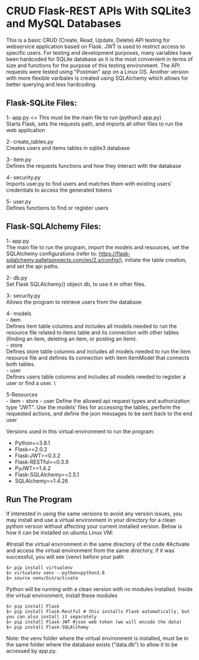 # CRUD Flask-REST APIs With SQLite3 and MySQL Databases
This is a basic CRUD (Create, Read, Update, Delete) API testing for webservice application based on Flask. JWT is used to restrict access to specific users. For testing and development purposes, many variables have been hardcoded for SQLite database as it is the most convenient in terms of size and functions for the purpose of this testing environment. The API requests were tested using "Postman" app on a Linux OS. Another version with more flexible varibales is created using SQLAlchemy which allows for better querying and less hardcoding. 

## Flask-SQLite Files:
  1- app.py <= This must be the main file to run (python3 app.py) \
Starts Flask, sets the requests path, and imports all other files to run the web application

  2- create_tables.py \
Creates users and items tables in sqlite3 database

  3- item.py \
Defines the requests functions and how they interact with the database

  4- security.py \
Imports user.py to find users and matches them with existing users’ credentials to access the generated tokens

  5- user.py \
Defines functions to find or register users

## Flask-SQLAlchemy Files:
  1- app.py \
  The main file to run the program, import the models and resources, set the SQLAlchemy configurations (refer to: https://flask-sqlalchemy.palletsprojects.com/en/2.x/config/), initiate the table creation, and set the api paths.
  
  2- db.py \
  Set Flask SQLAlchemy() object db, to use it in other files.
  
  3- security.py \
  Allows the program to retrieve users from the database
  
  4- models \
    - item \
    Defines item table columns and includes all models needed to run the resource file related to items table and its connection with other tables (finding an item, deleting an item, or posting an item). \
    - store \
    Defines store table columns and includes all models needed to run the item resource file and defines its connection with item ItemModel that connects both tables. \
    - user \
    Defines users table columns and includes all models needed to register a user or find a user. \
  
  5-Resources \
    - item
    - store
    - user
    Define the allowed api request types and authorization type "JWT". Use the models' files for accessing the tables, perform the requested actions, and define the json messages to be sent back to the end user

Versions used in this virtual environment to run the program:
- Python==3.8.1
- Flask==2.0.2
- Flask-JWT==0.3.2
- Flask-RESTful==0.3.9
- PyJWT==1.4.2
- Flask-SQLAlchemy==2.5.1
- SQLAlchemy==1.4.26


## Run The Program
If interested in using the same versions to avoid any version issues, you may install and use a virtual environment in your directory for a clean python version without affecting your current installed version. Below is how it can be installed on ubuntu Linux VM:
  
  #Install the virtual environment in the same directory of the code
  #Activate and access the virtual environment from the same directory, if it was successful, you will see (venv) before your path
          
    $> pip install virtualenv
    $> virtualenv venv --python=python3.8 
    $> source venv/bin/activate

Python will be running with a clean version with no modules installed. Inside the virtual environment, install these modules
  
    $> pip install Flask
    $> pip install Flask-Restful # this installs Flask automatically, but you can also install it separately 
    $> pip install Flask-JWT #json web token (we will encode the data)
    $> pip install Flask-SQLAlchemy 

  
Note: the venv folder where the virtual environment is installed, must be in the same folder where the database exists ("data.db") to allow it to be accessed by app.py.
